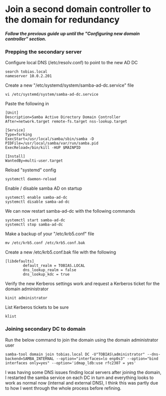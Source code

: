# Join a second domain controller to the domain for redundancy
**_Follow the previous guide up until the "Configuring new domain controller" section._**

### Prepping the secondary server

Configure local DNS (/etc/resolv.conf) to point to the new AD DC
```
search tobias.local
nameserver 10.0.2.201
```

Create a new "/etc/systemd/system/samba-ad-dc.service" file
```
vi /etc/systemd/system/samba-ad-dc.service
```

Paste the following in
```
[Unit]
Description=Samba Active Directory Domain Controller
After=network.target remote-fs.target nss-lookup.target

[Service]
Type=forking
ExecStart=/usr/local/samba/sbin/samba -D
PIDFile=/usr/local/samba/var/run/samba.pid
ExecReload=/bin/kill -HUP $MAINPID

[Install]
WantedBy=multi-user.target
```

Reload "systemd" config
```
systemctl daemon-reload
```

Enable / disable samba AD on startup
```
systemctl enable samba-ad-dc
systemctl disable samba-ad-dc
```

We can now restart samba-ad-dc with the following commands
```
systemctl start samba-ad-dc
systemctl stop samba-ad-dc
```

Make a backup of your "/etc/krb5.conf" file
```
mv /etc/krb5.conf /etc/krb5.conf.bak
```

Create a new /etc/krb5.conf.bak file with the following
```
[libdefaults]
        default_realm = TOBIAS.LOCAL
        dns_lookup_realm = false
        dns_lookup_kdc = true
```

Verify the new Kerberos settings work and request a Kerberos ticket for the domain administrator
```
kinit administrator
```

List Kerberos tickets to be sure
```
klist
```

### Joining secondary DC to domain

Run the below command to join the domain using the domain administrator user
```
samba-tool domain join tobias.local DC -U"TOBIAS\administrator" --dns-backend=SAMBA_INTERNAL --option="interfaces=lo enp0s3" --option="bind interfaces only=yes" --option='idmap_ldb:use rfc2307 = yes'
```

I was having some DNS issues finding local servers after joining the domain, I restarted the samba service on each DC in turn and everything looks to work as normal now (internal and external DNS), I think this was partly due to how I went through the whole process before refining.

